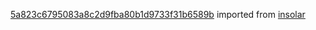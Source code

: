 [5a823c6795083a8c2d9fba80b1d9733f31b6589b](https://github.com/insolar/insolar/commit/5a823c6795083a8c2d9fba80b1d9733f31b6589b) imported from [insolar](https://github.com/insolar/insolar)
